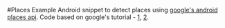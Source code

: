 #Places Example
Android snippet to detect places using [google's android places api](https://developers.google.com/places/). Code based on google's tutorial - [1](https://github.com/googlesamples/android-play-location), [2](https://developers.google.com/places/android-api/place-details).
